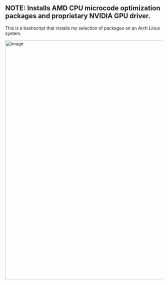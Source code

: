 ## NOTE: Installs AMD CPU microcode optimization packages and proprietary NVIDIA GPU driver.

This is a bashscript that installs my selection of packages on an Arch Linux system.

<img width="512" height="768" alt="image" src="https://github.com/user-attachments/assets/fd6f3261-1843-4dec-a7ed-5af68f61fd24" />
